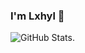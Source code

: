 ### I'm Lxhyl 👋

![GitHub Stats](https://github-readme-stats.vercel.app/api?username=lxhyl&show_icons=true&theme=radical).   




